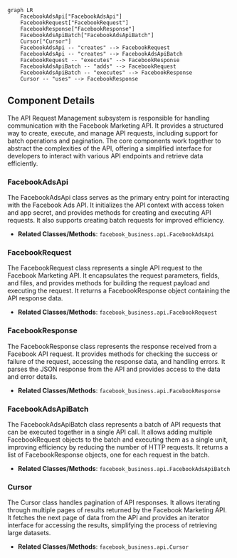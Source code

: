 ```mermaid
graph LR
    FacebookAdsApi["FacebookAdsApi"]
    FacebookRequest["FacebookRequest"]
    FacebookResponse["FacebookResponse"]
    FacebookAdsApiBatch["FacebookAdsApiBatch"]
    Cursor["Cursor"]
    FacebookAdsApi -- "creates" --> FacebookRequest
    FacebookAdsApi -- "creates" --> FacebookAdsApiBatch
    FacebookRequest -- "executes" --> FacebookResponse
    FacebookAdsApiBatch -- "adds" --> FacebookRequest
    FacebookAdsApiBatch -- "executes" --> FacebookResponse
    Cursor -- "uses" --> FacebookResponse
```

## Component Details

The API Request Management subsystem is responsible for handling communication with the Facebook Marketing API. It provides a structured way to create, execute, and manage API requests, including support for batch operations and pagination. The core components work together to abstract the complexities of the API, offering a simplified interface for developers to interact with various API endpoints and retrieve data efficiently.

### FacebookAdsApi
The FacebookAdsApi class serves as the primary entry point for interacting with the Facebook Ads API. It initializes the API context with access token and app secret, and provides methods for creating and executing API requests. It also supports creating batch requests for improved efficiency.
- **Related Classes/Methods**: `facebook_business.api.FacebookAdsApi`

### FacebookRequest
The FacebookRequest class represents a single API request to the Facebook Marketing API. It encapsulates the request parameters, fields, and files, and provides methods for building the request payload and executing the request. It returns a FacebookResponse object containing the API response data.
- **Related Classes/Methods**: `facebook_business.api.FacebookRequest`

### FacebookResponse
The FacebookResponse class represents the response received from a Facebook API request. It provides methods for checking the success or failure of the request, accessing the response data, and handling errors. It parses the JSON response from the API and provides access to the data and error details.
- **Related Classes/Methods**: `facebook_business.api.FacebookResponse`

### FacebookAdsApiBatch
The FacebookAdsApiBatch class represents a batch of API requests that can be executed together in a single API call. It allows adding multiple FacebookRequest objects to the batch and executing them as a single unit, improving efficiency by reducing the number of HTTP requests. It returns a list of FacebookResponse objects, one for each request in the batch.
- **Related Classes/Methods**: `facebook_business.api.FacebookAdsApiBatch`

### Cursor
The Cursor class handles pagination of API responses. It allows iterating through multiple pages of results returned by the Facebook Marketing API. It fetches the next page of data from the API and provides an iterator interface for accessing the results, simplifying the process of retrieving large datasets.
- **Related Classes/Methods**: `facebook_business.api.Cursor`
